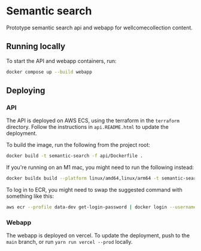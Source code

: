 # Semantic search

Prototype semantic search api and webapp for wellcomecollection content.

## Running locally

To start the API and webapp containers, run:

```bash
docker compose up --build webapp
```

## Deploying

### API

The API is deployed on AWS ECS, using the terraform in the `terraform` directory. Follow the instructions in `api.README.html` to update the deployment.

To build the image, run the following from the project root:

```bash
docker build -t semantic-search -f api/Dockerfile .
```

If you're running on an M1 mac, you might need to run the following instead:

```bash
docker buildx build --platform linux/amd64,linux/arm64 -t semantic-search -f api/Dockerfile .
```

To log in to ECR, you might need to swap the suggested command with something like this:

```bash
aws ecr --profile data-dev get-login-password | docker login --username AWS --password-stdin 964279923020.dkr.ecr.eu-west-1.amazonaws.com
```

### Webapp

The webapp is deployed on vercel. To update the deployment, push to the `main` branch, or run `yarn run vercel --prod` locally.
